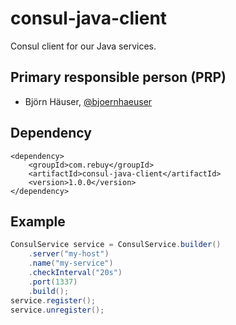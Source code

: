 consul-java-client
==================

Consul client for our Java services.

Primary responsible person (PRP)
--------------------------------

* Björn Häuser, [@bjoernhaeuser](https://github.com/bjoernhaeuser)

Dependency
----------

```
<dependency>
    <groupId>com.rebuy</groupId>
    <artifactId>consul-java-client</artifactId>
    <version>1.0.0</version>
</dependency>
```

Example
-------

```java
ConsulService service = ConsulService.builder()
    .server("my-host")
    .name("my-service")
    .checkInterval("20s")
    .port(1337)
    .build();
service.register();
service.unregister();
```